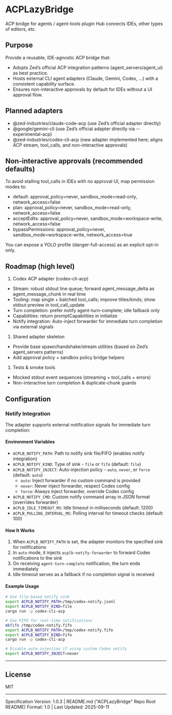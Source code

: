 # ACPLazyBridge

ACP bridge for agents / agent-tools plugin Hub connects IDEs, other types of editors, etc.

## Purpose

Provide a reusable, IDE-agnostic ACP bridge that:

- Adopts Zed’s official ACP integration patterns (agent_servers/agent_ui) as best practice.
- Hosts external CLI agent adapters (Claude, Gemini, Codex, …) with a consistent capability surface.
- Ensures non-interactive approvals by default for IDEs without a UI approval flow.

## Planned adapters

- @zed-industries/claude-code-acp (use Zed’s official adapter directly)
- @google/gemini-cli (use Zed’s official adapter directly via --experimental-acp)
- @zed-industries/codex-cli-acp (new adapter implemented here; aligns ACP stream, tool_calls, and non-interactive approvals)

## Non‑interactive approvals (recommended defaults)

To avoid stalling tool_calls in IDEs with no approval UI, map permission modes to:

- default:  approval_policy=never, sandbox_mode=read-only,      network_access=false
- plan:     approval_policy=never, sandbox_mode=read-only,      network_access=false
- acceptEdits:       approval_policy=never, sandbox_mode=workspace-write, network_access=false
- bypassPermissions: approval_policy=never, sandbox_mode=workspace-write, network_access=true

You can expose a YOLO profile (danger-full-access) as an explicit opt-in only.

## Roadmap (high level)

1. Codex ACP adapter (codex-cli-acp)

- Stream: robust stdout line queue; forward agent_message_delta as agent_message_chunk in real time
- Tooling: map single + batched tool_calls; improve titles/kinds; show stdout preview in tool_call_update
- Turn completion: prefer notify agent-turn-complete; idle fallback only
- Capabilities: return promptCapabilities in initialize
- Notify integration: Auto-inject forwarder for immediate turn completion via external signals

1. Shared adapter skeleton

- Provide base spawn/handshake/stream utilities (based on Zed’s agent_servers patterns)
- Add approval policy + sandbox policy bridge helpers

1. Tests & smoke tools

- Mocked stdout event sequences (streaming + tool_calls + errors)
- Non-interactive turn completion & duplicate-chunk guards

## Configuration

### Notify Integration

The adapter supports external notification signals for immediate turn completion:

#### Environment Variables

- `ACPLB_NOTIFY_PATH`: Path to notify sink file/FIFO (enables notify integration)
- `ACPLB_NOTIFY_KIND`: Type of sink - `file` or `fifo` (default: `file`)
- `ACPLB_NOTIFY_INJECT`: Auto-injection policy - `auto`, `never`, or `force` (default: `auto`)
  - `auto`: Inject forwarder if no custom command is provided
  - `never`: Never inject forwarder, respect Codex config
  - `force`: Always inject forwarder, override Codex config
- `ACPLB_NOTIFY_CMD`: Custom notify command array in JSON format (overrides forwarder)
- `ACPLB_IDLE_TIMEOUT_MS`: Idle timeout in milliseconds (default: 1200)
- `ACPLB_POLLING_INTERVAL_MS`: Polling interval for timeout checks (default: 100)

#### How It Works

1. When `ACPLB_NOTIFY_PATH` is set, the adapter monitors the specified sink for notifications
2. In `auto` mode, it injects `acplb-notify-forwarder` to forward Codex notifications to the sink
3. On receiving `agent-turn-complete` notification, the turn ends immediately
4. Idle timeout serves as a fallback if no completion signal is received

#### Example Usage

```bash
# Use file-based notify sink
export ACPLB_NOTIFY_PATH=/tmp/codex-notify.jsonl
export ACPLB_NOTIFY_KIND=file
cargo run -p codex-cli-acp

# Use FIFO for real-time notifications
mkfifo /tmp/codex-notify.fifo
export ACPLB_NOTIFY_PATH=/tmp/codex-notify.fifo
export ACPLB_NOTIFY_KIND=fifo
cargo run -p codex-cli-acp

# Disable auto-injection if using custom Codex notify
export ACPLB_NOTIFY_INJECT=never
```

---

## License

MIT

---

Specification Version: 1.0.3 | README.md ("ACPLazyBridge" Repo Root README) Format: 1.0 | Last Updated: 2025-09-11
